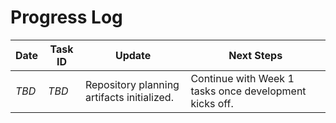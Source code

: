 # Progress Log

| Date | Task ID | Update | Next Steps |
|------|---------|--------|------------|
| _TBD_ | _TBD_ | Repository planning artifacts initialized. | Continue with Week 1 tasks once development kicks off. |
